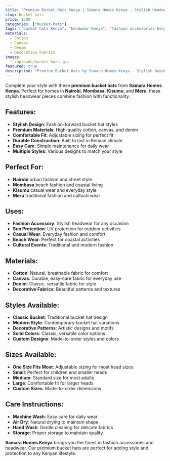 ```yaml
---
title: "Premium Bucket Hats Kenya | Samara Homes Kenya - Stylish Headwear Nairobi, Mombasa, Kisumu, Meru"
slug: bucket-hats
price: 1500
categories: ["bucket-hats"]
tags: ["bucket hats Kenya", "headwear Kenya", "fashion accessories Kenya", "Nairobi bucket hats", "Mombasa bucket hats", "Kisumu bucket hats", "Meru bucket hats", "Samara Homes Kenya", "Samara House Kenya", "Samara Decor Kenya", "fashion accessories", "headwear"]
materials:
  - Cotton
  - Canvas
  - Denim
  - Decorative Fabrics
images:
  - /uploads/bucket-hats.jpg
featured: true
description: "Premium Bucket Hats by Samara Homes Kenya - Stylish headwear for homes in Nairobi, Mombasa, Kisumu, Meru. Beautiful bucket hats that combine fashion with functionality."
---
```

Complete your style with these **premium bucket hats** from **Samara Homes Kenya**. Perfect for homes in **Nairobi**, **Mombasa**, **Kisumu**, and **Meru**, these stylish headwear pieces combine fashion with functionality.

## Features:
- **Stylish Design**: Fashion-forward bucket hat styles
- **Premium Materials**: High-quality cotton, canvas, and denim
- **Comfortable Fit**: Adjustable sizing for perfect fit
- **Durable Construction**: Built to last in Kenyan climate
- **Easy Care**: Simple maintenance for daily wear
- **Multiple Styles**: Various designs to match your style

## Perfect For:
- **Nairobi** urban fashion and street style
- **Mombasa** beach fashion and coastal living
- **Kisumu** casual wear and everyday style
- **Meru** traditional fashion and cultural wear

## Uses:
- **Fashion Accessory**: Stylish headwear for any occasion
- **Sun Protection**: UV protection for outdoor activities
- **Casual Wear**: Everyday fashion and comfort
- **Beach Wear**: Perfect for coastal activities
- **Cultural Events**: Traditional and modern fashion

## Materials:
- **Cotton**: Natural, breathable fabric for comfort
- **Canvas**: Durable, easy-care fabric for everyday use
- **Denim**: Classic, versatile fabric for style
- **Decorative Fabrics**: Beautiful patterns and textures

## Styles Available:
- **Classic Bucket**: Traditional bucket hat design
- **Modern Style**: Contemporary bucket hat variations
- **Decorative Patterns**: Artistic designs and motifs
- **Solid Colors**: Classic, versatile color options
- **Custom Designs**: Made-to-order styles and colors

## Sizes Available:
- **One Size Fits Most**: Adjustable sizing for most head sizes
- **Small**: Perfect for children and smaller heads
- **Medium**: Standard size for most adults
- **Large**: Comfortable fit for larger heads
- **Custom Sizes**: Made-to-order dimensions

## Care Instructions:
- **Machine Wash**: Easy care for daily wear
- **Air Dry**: Natural drying to maintain shape
- **Hand Wash**: Gentle cleaning for delicate fabrics
- **Storage**: Proper storage to maintain quality

**Samara Homes Kenya** brings you the finest in fashion accessories and headwear. Our premium bucket hats are perfect for adding style and protection to any Kenyan lifestyle.
